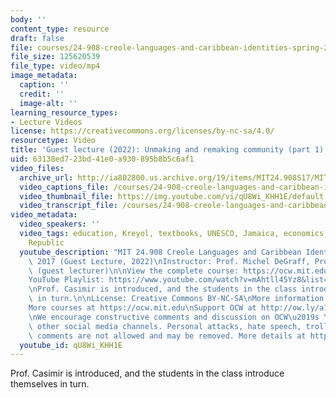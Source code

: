 ```yaml
---
body: ''
content_type: resource
draft: false
file: courses/24-908-creole-languages-and-caribbean-identities-spring-2017/24908-s22-part-1-version-5_360p_16_9.mp4
file_size: 125620539
file_type: video/mp4
image_metadata:
  caption: ''
  credit: ''
  image-alt: ''
learning_resource_types:
- Lecture Videos
license: https://creativecommons.org/licenses/by-nc-sa/4.0/
resourcetype: Video
title: 'Guest lecture (2022): Unmaking and remaking community (part 1)'
uid: 63138ed7-23bd-41e0-a930-895b8b5c6af1
video_files:
  archive_url: http://ia802800.us.archive.org/19/items/MIT24.908S17/MIT24_908S22_Part_1_300k.mp4
  video_captions_file: /courses/24-908-creole-languages-and-caribbean-identities-spring-2017/15WVVTBTj4VleBSmb2KkDfLMpZ6TG4mlD_transcript.webvtt
  video_thumbnail_file: https://img.youtube.com/vi/qU8Wi_KHH1E/default.jpg
  video_transcript_file: /courses/24-908-creole-languages-and-caribbean-identities-spring-2017/15WVVTBTj4VleBSmb2KkDfLMpZ6TG4mlD_transcript.pdf
video_metadata:
  video_speakers: ''
  video_tags: education, Kreyol, textbooks, UNESCO, Jamaica, economics, Dominican
    Republic
  youtube_description: "MIT 24.908 Creole Languages and Caribbean Identities, Spring\
    \ 2017 (Guest Lecture, 2022)\nInstructor: Prof. Michel DeGraff, Prof. Jean Casimir\
    \ (guest lecturer)\n\nView the complete course: https://ocw.mit.edu/courses/24-908-creole-languages-and-caribbean-identities-spring-2017/\n\
    YouTube Playlist: https://www.youtube.com/watch?v=mAhtll45Yz8&list=PLUl4u3cNGP62-sHzh435NhKGnwOkPYk36\n\
    \nProf. Casimir is introduced, and the students in the class introduce themselves\
    \ in turn.\n\nLicense: Creative Commons BY-NC-SA\nMore information at https://ocw.mit.edu/terms\n\
    More courses at https://ocw.mit.edu\nSupport OCW at http://ow.ly/a1If50zVRlQ\n\
    \nWe encourage constructive comments and discussion on OCW\u2019s YouTube and\
    \ other social media channels. Personal attacks, hate speech, trolling, and inappropriate\
    \ comments are not allowed and may be removed. More details at https://ocw.mit.edu/comments."
  youtube_id: qU8Wi_KHH1E
---
```

Prof. Casimir is introduced, and the students in the class introduce themselves in turn.